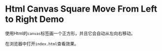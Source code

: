 Html Canvas Square Move From Left to Right Demo
===============================================

使用Html的`canvas`标签画一个正方形，并且它会自动从左向右移动。

在浏览器中打开`index.html`查看效果。